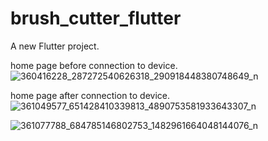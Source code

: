 # brush_cutter_flutter

A new Flutter project.

home page before connection to device.
![360416228_287272540626318_290918448380748649_n](https://github.com/kashichhwaujwal/Brush-Cutter-/assets/135582674/e557e832-af86-46e8-8513-f0112a8624a0)

home page after connection to device.
![361049577_651428410339813_4890753581933643307_n](https://github.com/kashichhwaujwal/Brush-Cutter-/assets/135582674/2a1aff6e-fb4f-4822-b29a-8fb2b9dceef1)


![361077788_684785146802753_1482961664048144076_n](https://github.com/kashichhwaujwal/Brush-Cutter-/assets/135582674/2b1273a2-19c2-443b-9bc8-f94a93646069)

